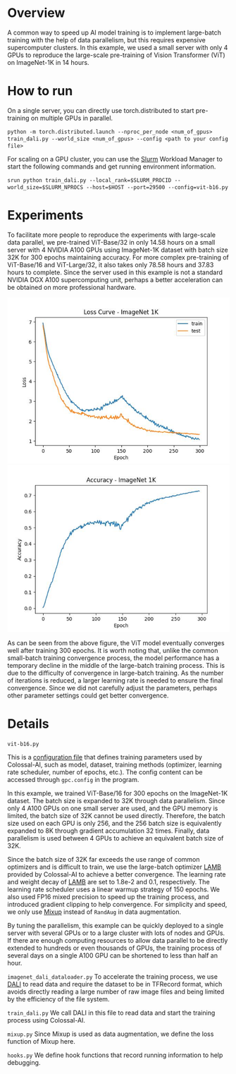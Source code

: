 # Overview

A common way to speed up AI model training is to implement large-batch training with the help of data parallelism, but this requires expensive supercomputer clusters. In this example, we used a small server with only 4 GPUs to reproduce the large-scale pre-training of Vision Transformer (ViT) on ImageNet-1K in 14 hours.

# How to run

On a single server, you can directly use torch.distributed to start pre-training on multiple GPUs in parallel.

```shell
python -m torch.distributed.launch --nproc_per_node <num_of_gpus> train_dali​.py --world_size <num_of_gpus> --config <path to your config file>
```

For scaling on a GPU cluster, you can use the [Slurm](https://slurm.schedmd.com/documentation.html) Workload Manager to start the following commands and get running environment information.
```shell
srun python train_dali.py --local_rank=$SLURM_PROCID --world_size=$SLURM_NPROCS --host=$HOST --port=29500 --config=vit-b16.py
```

# Experiments

To facilitate more people to reproduce the experiments with large-scale data parallel, we pre-trained ViT-Base/32 in only 14.58 hours on a small server with 4 NVIDIA A100 GPUs using ImageNet-1K dataset with batch size 32K for 300 epochs maintaining accuracy. For more complex pre-training of ViT-Base/16 and ViT-Large/32, it also takes only 78.58 hours and 37.83 hours to complete. Since the server used in this example is not a standard NVIDIA DGX A100 supercomputing unit, perhaps a better acceleration can be obtained on more professional hardware.

![Loss Curve](./loss.jpeg)
![Accuracy](./acc.jpeg)

As can be seen from the above figure, the ViT model eventually converges well after training 300 epochs. It is worth noting that, unlike the common small-batch training convergence process, the model performance has a temporary decline in the middle of the large-batch training process. This is due to the difficulty of convergence in large-batch training. As the number of iterations is reduced, a larger learning rate is needed to ensure the final convergence. Since we did not carefully adjust the parameters, perhaps other parameter settings could get better convergence.

# Details

`vit-b16.py`

This is a [configuration file](https://colossalai.org/config.html) that defines training parameters used by Colossal-AI, such as model, dataset, training methods (optimizer, learning rate scheduler, number of epochs, etc.). The config content can be accessed through `gpc.config` in the program.

In this example, we trained ViT-Base/16 for 300 epochs on the ImageNet-1K dataset. The batch size is expanded to 32K through data parallelism. Since only 4 A100 GPUs on one small server are used, and the GPU memory is limited, the batch size of 32K cannot be used directly. Therefore, the batch size used on each GPU is only 256, and the 256 batch size is equivalently expanded to 8K through gradient accumulation 32 times. Finally, data parallelism is used between 4 GPUs to achieve an equivalent batch size of 32K.

Since the batch size of 32K far exceeds the use range of common optimizers and is difficult to train, we use the large-batch optimizer [LAMB](https://arxiv.org/abs/1904.00962) provided by Colossal-AI to achieve a better convergence. The learning rate and weight decay of [LAMB](https://arxiv.org/abs/1904.00962) are set to 1.8e-2 and 0.1, respectively. The learning rate scheduler uses a linear warmup strategy of 150 epochs. We also used FP16 mixed precision to speed up the training process, and introduced gradient clipping to help convergence. For simplicity and speed, we only use [Mixup](https://arxiv.org/abs/1710.09412) instead of `RandAug` in data augmentation.

By tuning the parallelism, this example can be quickly deployed to a single server with several GPUs or to a large cluster with lots of nodes and GPUs. If there are enough computing resources to allow data parallel to be directly extended to hundreds or even thousands of GPUs, the training process of several days on a single A100 GPU can be shortened to less than half an hour.

`imagenet_dali_dataloader.py`
To accelerate the training process, we use [DALI](https://github.com/NVIDIA/DALI) to read data and require the dataset to be in TFRecord format, which avoids directly reading a large number of raw image files and being limited by the efficiency of the file system.

`train_dali.py`
We call DALI in this file to read data and start the training process using Colossal-AI.

`mixup.py`
Since Mixup is used as data augmentation, we define the loss function of Mixup here.

`hooks.py`
We define hook functions that record running information to help debugging.
